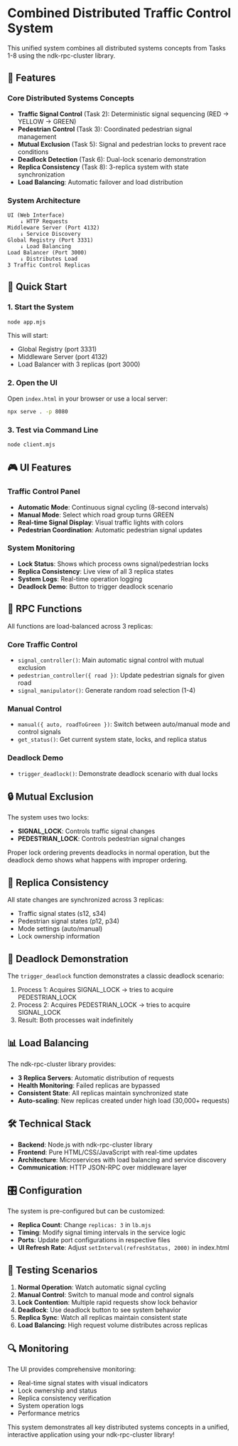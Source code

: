 # Combined Distributed Traffic Control System

This unified system combines all distributed systems concepts from Tasks 1-8 using the ndk-rpc-cluster library.

## 🎯 Features

### Core Distributed Systems Concepts
- **Traffic Signal Control** (Task 2): Deterministic signal sequencing (RED → YELLOW → GREEN)
- **Pedestrian Control** (Task 3): Coordinated pedestrian signal management
- **Mutual Exclusion** (Task 5): Signal and pedestrian locks to prevent race conditions
- **Deadlock Detection** (Task 6): Dual-lock scenario demonstration
- **Replica Consistency** (Task 8): 3-replica system with state synchronization
- **Load Balancing**: Automatic failover and load distribution

### System Architecture
```
UI (Web Interface)
    ↓ HTTP Requests
Middleware Server (Port 4132)
    ↓ Service Discovery
Global Registry (Port 3331)
    ↓ Load Balancing
Load Balancer (Port 3000)
    ↓ Distributes Load
3 Traffic Control Replicas
```

## 🚀 Quick Start

### 1. Start the System
```bash
node app.mjs
```

This will start:
- Global Registry (port 3331)
- Middleware Server (port 4132) 
- Load Balancer with 3 replicas (port 3000)

### 2. Open the UI
Open `index.html` in your browser or use a local server:
```bash
npx serve . -p 8080
```

### 3. Test via Command Line
```bash
node client.mjs
```

## 🎮 UI Features

### Traffic Control Panel
- **Automatic Mode**: Continuous signal cycling (8-second intervals)
- **Manual Mode**: Select which road group turns GREEN
- **Real-time Signal Display**: Visual traffic lights with colors
- **Pedestrian Coordination**: Automatic pedestrian signal updates

### System Monitoring
- **Lock Status**: Shows which process owns signal/pedestrian locks
- **Replica Consistency**: Live view of all 3 replica states
- **System Logs**: Real-time operation logging
- **Deadlock Demo**: Button to trigger deadlock scenario

## 🔧 RPC Functions

All functions are load-balanced across 3 replicas:

### Core Traffic Control
- `signal_controller()`: Main automatic signal control with mutual exclusion
- `pedestrian_controller({ road })`: Update pedestrian signals for given road
- `signal_manipulator()`: Generate random road selection (1-4)

### Manual Control
- `manual({ auto, roadToGreen })`: Switch between auto/manual mode and control signals
- `get_status()`: Get current system state, locks, and replica status

### Deadlock Demo
- `trigger_deadlock()`: Demonstrate deadlock scenario with dual locks

## 🔒 Mutual Exclusion

The system uses two locks:
- **SIGNAL_LOCK**: Controls traffic signal changes
- **PEDESTRIAN_LOCK**: Controls pedestrian signal changes

Proper lock ordering prevents deadlocks in normal operation, but the deadlock demo shows what happens with improper ordering.

## 🔄 Replica Consistency

All state changes are synchronized across 3 replicas:
- Traffic signal states (s12, s34)
- Pedestrian signal states (p12, p34)
- Mode settings (auto/manual)
- Lock ownership information

## 🚨 Deadlock Demonstration

The `trigger_deadlock` function demonstrates a classic deadlock scenario:
1. Process 1: Acquires SIGNAL_LOCK → tries to acquire PEDESTRIAN_LOCK
2. Process 2: Acquires PEDESTRIAN_LOCK → tries to acquire SIGNAL_LOCK
3. Result: Both processes wait indefinitely

## 📊 Load Balancing

The ndk-rpc-cluster library provides:
- **3 Replica Servers**: Automatic distribution of requests
- **Health Monitoring**: Failed replicas are bypassed
- **Consistent State**: All replicas maintain synchronized state
- **Auto-scaling**: New replicas created under high load (30,000+ requests)

## 🛠️ Technical Stack

- **Backend**: Node.js with ndk-rpc-cluster library
- **Frontend**: Pure HTML/CSS/JavaScript with real-time updates
- **Architecture**: Microservices with load balancing and service discovery
- **Communication**: HTTP JSON-RPC over middleware layer

## 🎛️ Configuration

The system is pre-configured but can be customized:
- **Replica Count**: Change `replicas: 3` in `lb.mjs`
- **Timing**: Modify signal timing intervals in the service logic
- **Ports**: Update port configurations in respective files
- **UI Refresh Rate**: Adjust `setInterval(refreshStatus, 2000)` in index.html

## 🧪 Testing Scenarios

1. **Normal Operation**: Watch automatic signal cycling
2. **Manual Control**: Switch to manual mode and control signals
3. **Lock Contention**: Multiple rapid requests show lock behavior  
4. **Deadlock**: Use deadlock button to see system behavior
5. **Replica Sync**: Watch all replicas maintain consistent state
6. **Load Balancing**: High request volume distributes across replicas

## 🔍 Monitoring

The UI provides comprehensive monitoring:
- Real-time signal states with visual indicators
- Lock ownership and status
- Replica consistency verification  
- System operation logs
- Performance metrics

This system demonstrates all key distributed systems concepts in a unified, interactive application using your ndk-rpc-cluster library!
